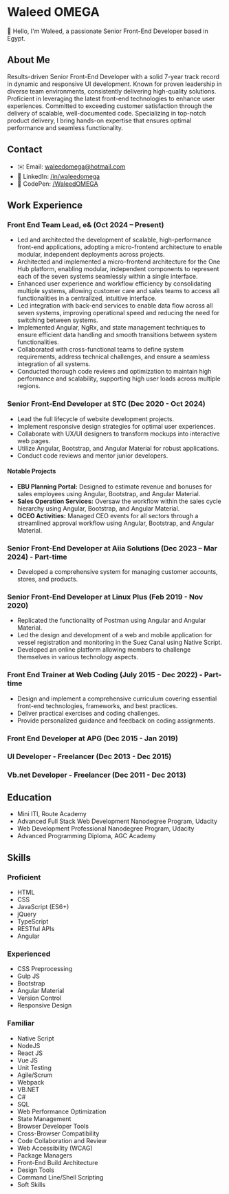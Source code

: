 # Waleed OMEGA

👋 Hello, I'm Waleed, a passionate Senior Front-End Developer based in Egypt.

## About Me

Results-driven Senior Front-End Developer with a solid 7-year track record in dynamic and responsive UI development. Known for proven leadership in diverse team environments, consistently delivering high-quality solutions. Proficient in leveraging the latest front-end technologies to enhance user experiences. Committed to exceeding customer satisfaction through the delivery of scalable, well-documented code. Specializing in top-notch product delivery, I bring hands-on expertise that ensures optimal performance and seamless functionality.

## Contact

- ✉️ Email: waleedomega@hotmail.com
- 💼 LinkedIn: [/in/waleedomega](https://www.linkedin.com/in/waleedomega/)
- 📝 CodePen: [/WaleedOMEGA](https://codepen.io/WaleedOMEGA)

## Work Experience

### Front End Team Lead, e& (Oct 2024 – Present)

- Led and architected the development of scalable, high-performance front-end applications, adopting a micro-frontend architecture to enable modular, independent deployments across projects.
- Architected and implemented a micro-frontend architecture for the One Hub platform, enabling modular, independent components to represent each of the seven systems seamlessly within a single interface.
- Enhanced user experience and workflow efficiency by consolidating multiple systems, allowing customer care and sales teams to access all functionalities in a centralized, intuitive interface.
- Led integration with back-end services to enable data flow across all seven systems, improving operational speed and reducing the need for switching between systems.
- Implemented Angular, NgRx, and state management techniques to ensure efficient data handling and smooth transitions between system functionalities.
- Collaborated with cross-functional teams to define system requirements, address technical challenges, and ensure a seamless integration of all systems.
- Conducted thorough code reviews and optimization to maintain high performance and scalability, supporting high user loads across multiple regions.

### Senior Front-End Developer at STC (Dec 2020 - Oct 2024)

- Lead the full lifecycle of website development projects.
- Implement responsive design strategies for optimal user experiences.
- Collaborate with UX/UI designers to transform mockups into interactive web pages.
- Utilize Angular, Bootstrap, and Angular Material for robust applications.
- Conduct code reviews and mentor junior developers.

#### Notable Projects

- **EBU Planning Portal:** Designed to estimate revenue and bonuses for sales employees using Angular, Bootstrap, and Angular Material.
- **Sales Operation Services:** Oversaw the workflow within the sales cycle hierarchy using Angular, Bootstrap, and Angular Material.
- **GCEO Activities:** Managed CEO events for all sectors through a streamlined approval workflow using Angular, Bootstrap, and Angular Material.

### Senior Front-End Developer at Aiia Solutions (Dec 2023 – Mar 2024) - Part-time

- Developed a comprehensive system for managing customer accounts, stores, and products.

### Senior Front-End Developer at Linux Plus (Feb 2019 - Nov 2020)

- Replicated the functionality of Postman using Angular and Angular Material.
- Led the design and development of a web and mobile application for vessel registration and monitoring in the Suez Canal using Native Script.
- Developed an online platform allowing members to challenge themselves in various technology aspects.

### Front End Trainer at Web Coding (July 2015 - Dec 2022) - Part-time

- Design and implement a comprehensive curriculum covering essential front-end technologies, frameworks, and best practices.
- Deliver practical exercises and coding challenges.
- Provide personalized guidance and feedback on coding assignments.

### Front End Developer at APG (Dec 2015 - Jan 2019)

### UI Developer - Freelancer (Dec 2013 - Dec 2015)

### Vb.net Developer - Freelancer (Dec 2011 - Dec 2013)

## Education

- Mini ITI, Route Academy
- Advanced Full Stack Web Development Nanodegree Program, Udacity
- Web Development Professional Nanodegree Program, Udacity
- Advanced Programming Diploma, AGC Academy

## Skills

### Proficient

- HTML
- CSS
- JavaScript (ES6+)
- jQuery
- TypeScript
- RESTful APIs
- Angular

### Experienced

- CSS Preprocessing
- Gulp JS
- Bootstrap
- Angular Material
- Version Control
- Responsive Design

### Familiar

- Native Script
- NodeJS
- React JS
- Vue JS
- Unit Testing
- Agile/Scrum
- Webpack
- VB.NET
- C#
- SQL
- Web Performance Optimization
- State Management
- Browser Developer Tools
- Cross-Browser Compatibility
- Code Collaboration and Review
- Web Accessibility (WCAG)
- Package Managers
- Front-End Build Architecture
- Design Tools
- Command Line/Shell Scripting
- Soft Skills

